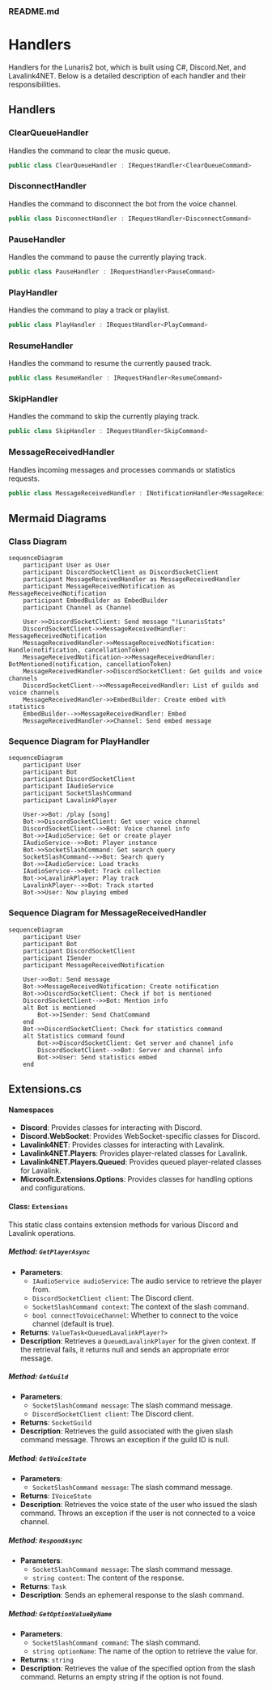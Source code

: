 ### README.md

# Handlers

Handlers for the Lunaris2 bot, which is built using C#, Discord.Net, and Lavalink4NET. Below is a detailed description of each handler and their responsibilities.

## Handlers

### ClearQueueHandler

Handles the command to clear the music queue.

```csharp
public class ClearQueueHandler : IRequestHandler<ClearQueueCommand>
```

### DisconnectHandler

Handles the command to disconnect the bot from the voice channel.

```csharp
public class DisconnectHandler : IRequestHandler<DisconnectCommand>
```

### PauseHandler

Handles the command to pause the currently playing track.

```csharp
public class PauseHandler : IRequestHandler<PauseCommand>
```

### PlayHandler

Handles the command to play a track or playlist.

```csharp
public class PlayHandler : IRequestHandler<PlayCommand>
```

### ResumeHandler

Handles the command to resume the currently paused track.

```csharp
public class ResumeHandler : IRequestHandler<ResumeCommand>
```

### SkipHandler

Handles the command to skip the currently playing track.

```csharp
public class SkipHandler : IRequestHandler<SkipCommand>
```

### MessageReceivedHandler

Handles incoming messages and processes commands or statistics requests.

```csharp
public class MessageReceivedHandler : INotificationHandler<MessageReceivedNotification>
```

## Mermaid Diagrams

### Class Diagram

```mermaid
sequenceDiagram
    participant User as User
    participant DiscordSocketClient as DiscordSocketClient
    participant MessageReceivedHandler as MessageReceivedHandler
    participant MessageReceivedNotification as MessageReceivedNotification
    participant EmbedBuilder as EmbedBuilder
    participant Channel as Channel

    User->>DiscordSocketClient: Send message "!LunarisStats"
    DiscordSocketClient->>MessageReceivedHandler: MessageReceivedNotification
    MessageReceivedHandler->>MessageReceivedNotification: Handle(notification, cancellationToken)
    MessageReceivedNotification->>MessageReceivedHandler: BotMentioned(notification, cancellationToken)
    MessageReceivedHandler->>DiscordSocketClient: Get guilds and voice channels
    DiscordSocketClient-->>MessageReceivedHandler: List of guilds and voice channels
    MessageReceivedHandler->>EmbedBuilder: Create embed with statistics
    EmbedBuilder-->>MessageReceivedHandler: Embed
    MessageReceivedHandler->>Channel: Send embed message
```

### Sequence Diagram for PlayHandler

```mermaid
sequenceDiagram
    participant User
    participant Bot
    participant DiscordSocketClient
    participant IAudioService
    participant SocketSlashCommand
    participant LavalinkPlayer

    User->>Bot: /play [song]
    Bot->>DiscordSocketClient: Get user voice channel
    DiscordSocketClient-->>Bot: Voice channel info
    Bot->>IAudioService: Get or create player
    IAudioService-->>Bot: Player instance
    Bot->>SocketSlashCommand: Get search query
    SocketSlashCommand-->>Bot: Search query
    Bot->>IAudioService: Load tracks
    IAudioService-->>Bot: Track collection
    Bot->>LavalinkPlayer: Play track
    LavalinkPlayer-->>Bot: Track started
    Bot->>User: Now playing embed
```

### Sequence Diagram for MessageReceivedHandler

```mermaid
sequenceDiagram
    participant User
    participant Bot
    participant DiscordSocketClient
    participant ISender
    participant MessageReceivedNotification

    User->>Bot: Send message
    Bot->>MessageReceivedNotification: Create notification
    Bot->>DiscordSocketClient: Check if bot is mentioned
    DiscordSocketClient-->>Bot: Mention info
    alt Bot is mentioned
        Bot->>ISender: Send ChatCommand
    end
    Bot->>DiscordSocketClient: Check for statistics command
    alt Statistics command found
        Bot->>DiscordSocketClient: Get server and channel info
        DiscordSocketClient-->>Bot: Server and channel info
        Bot->>User: Send statistics embed
    end
```

## Extensions.cs

#### Namespaces
- **Discord**: Provides classes for interacting with Discord.
- **Discord.WebSocket**: Provides WebSocket-specific classes for Discord.
- **Lavalink4NET**: Provides classes for interacting with Lavalink.
- **Lavalink4NET.Players**: Provides player-related classes for Lavalink.
- **Lavalink4NET.Players.Queued**: Provides queued player-related classes for Lavalink.
- **Microsoft.Extensions.Options**: Provides classes for handling options and configurations.

#### Class: `Extensions`
This static class contains extension methods for various Discord and Lavalink operations.

##### Method: `GetPlayerAsync`
- **Parameters**:
  - `IAudioService audioService`: The audio service to retrieve the player from.
  - `DiscordSocketClient client`: The Discord client.
  - `SocketSlashCommand context`: The context of the slash command.
  - `bool connectToVoiceChannel`: Whether to connect to the voice channel (default is true).
- **Returns**: `ValueTask<QueuedLavalinkPlayer?>`
- **Description**: Retrieves a `QueuedLavalinkPlayer` for the given context. If the retrieval fails, it returns null and sends an appropriate error message.

##### Method: `GetGuild`
- **Parameters**:
  - `SocketSlashCommand message`: The slash command message.
  - `DiscordSocketClient client`: The Discord client.
- **Returns**: `SocketGuild`
- **Description**: Retrieves the guild associated with the given slash command message. Throws an exception if the guild ID is null.

##### Method: `GetVoiceState`
- **Parameters**:
  - `SocketSlashCommand message`: The slash command message.
- **Returns**: `IVoiceState`
- **Description**: Retrieves the voice state of the user who issued the slash command. Throws an exception if the user is not connected to a voice channel.

##### Method: `RespondAsync`
- **Parameters**:
  - `SocketSlashCommand message`: The slash command message.
  - `string content`: The content of the response.
- **Returns**: `Task`
- **Description**: Sends an ephemeral response to the slash command.

##### Method: `GetOptionValueByName`
- **Parameters**:
  - `SocketSlashCommand command`: The slash command.
  - `string optionName`: The name of the option to retrieve the value for.
- **Returns**: `string`
- **Description**: Retrieves the value of the specified option from the slash command. Returns an empty string if the option is not found.
  
